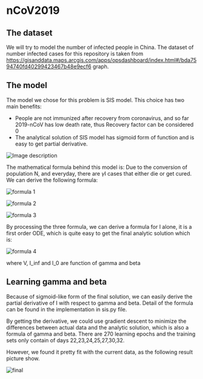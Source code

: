 # nCoV2019
## The dataset
  We will try to model the number of infected people in China.
  The dataset of number infected cases for this repository is taken from https://gisanddata.maps.arcgis.com/apps/opsdashboard/index.html#/bda7594740fd40299423467b48e9ecf6 graph.
## The model
  The model we chose for this problem is SIS model. This choice has two main benefits:
  - People are not immunized after recovery from coronavirus, and so far 2019-nCoV has low death rate, thus Recovery factor can be considered 0
  - The analytical solution of SIS model has sigmoid form of function and is easy to get partial derivative.

![Image description](https://upload.wikimedia.org/wikipedia/commons/1/16/SIS.PNG)

The mathematical formula behind this model is:
Due to the conversion of population N, and everyday, there are $\gamma$I cases that either die or get cured. We can derive the following formula:

![formula 1](https://wikimedia.org/api/rest_v1/media/math/render/svg/0934138588adcfd8b863be3c4146a1f75eaddf66)

![formula 2](https://wikimedia.org/api/rest_v1/media/math/render/svg/4d4f9fc0563a23d87a12a95dbb48cd9fe74da056)

![formula 3](https://wikimedia.org/api/rest_v1/media/math/render/svg/d4007ba3ffec77a5a074486d70022ec848545106)

By processing the three formula, we can derive a formula for I alone, it is a first order ODE, which is quite easy to get the final analytic solution which is:

![formula 4](https://wikimedia.org/api/rest_v1/media/math/render/svg/2bbb7fa85bab0e6a73d51291f91825e9f37cce65)

where V, I_inf and I_0 are function of gamma and beta

## Learning gamma and beta

Because of sigmoid-like form of the final solution, we can easily derive the partial derivative of I with respect to gamma and beta. Detail of the formula can be found in the implementation in sis.py file.

By getting the derivative, we could use gradient descent to minimize the differences between actual data and the analytic solution, which is also a formula of gamma and beta. There are 270 learning epochs and the training sets only contain of days 22,23,24,25,27,30,32. 

However, we found it pretty fit with the current data, as the following result picture show.

![final]()

